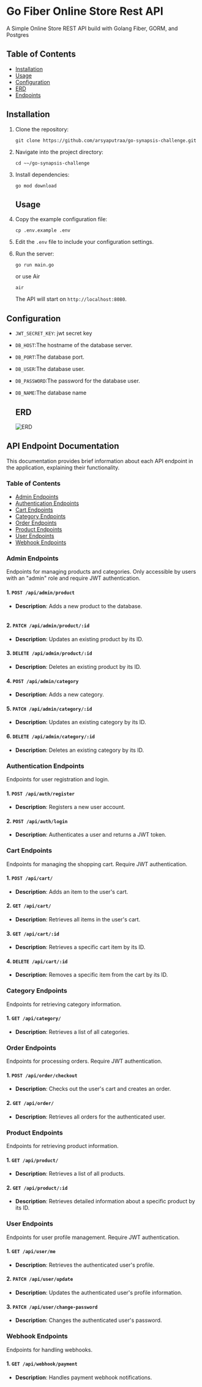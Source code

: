 # Go Fiber Online Store Rest API

A Simple Online Store REST API build with Golang Fiber, GORM, and Postgres

## Table of Contents

- [Installation](#installation)
- [Usage](#usage)
- [Configuration](#configuration)
- [ERD](#erd)
- [Endpoints](#endpoints)

## Installation

1. Clone the repository:
   ```
   git clone https://github.com/arsyaputraa/go-synapsis-challenge.git
   ```
2. Navigate into the project directory:
   ```
   cd ~~/go-synapsis-challenge
   ```
3. Install dependencies:

   ```
   go mod download
   ```

   ## Usage

4. Copy the example configuration file:

   ```
   cp .env.example .env
   ```

5. Edit the `.env` file to include your configuration settings.
6. Run the server:

   ```
   go run main.go
   ```

   or use Air

   ```
   air
   ```

   The API will start on `http://localhost:8080`.

## Configuration

- `JWT_SECRET_KEY`: jwt secret key
- `DB_HOST`:The hostname of the database server.
- `DB_PORT`:The database port.
- `DB_USER`:The database user.
- `DB_PASSWORD`:The password for the database user.
- `DB_NAME`:The database name

  ## ERD

  ![ERD](online-store-erd.png)

## API Endpoint Documentation

This documentation provides brief information about each API endpoint in the application, explaining their functionality.

### Table of Contents

- [Admin Endpoints](#admin-endpoints)
- [Authentication Endpoints](#authentication-endpoints)
- [Cart Endpoints](#cart-endpoints)
- [Category Endpoints](#category-endpoints)
- [Order Endpoints](#order-endpoints)
- [Product Endpoints](#product-endpoints)
- [User Endpoints](#user-endpoints)
- [Webhook Endpoints](#webhook-endpoints)

### Admin Endpoints

Endpoints for managing products and categories. Only accessible by users with an "admin" role and require JWT authentication.

#### 1. `POST /api/admin/product`

- **Description**: Adds a new product to the database.

  ```

  ```

#### 2. `PATCH /api/admin/product/:id`

- **Description**: Updates an existing product by its ID.

#### 3. `DELETE /api/admin/product/:id`

- **Description**: Deletes an existing product by its ID.

#### 4. `POST /api/admin/category`

- **Description**: Adds a new category.

#### 5. `PATCH /api/admin/category/:id`

- **Description**: Updates an existing category by its ID.

#### 6. `DELETE /api/admin/category/:id`

- **Description**: Deletes an existing category by its ID.

### Authentication Endpoints

Endpoints for user registration and login.

#### 1. `POST /api/auth/register`

- **Description**: Registers a new user account.

#### 2. `POST /api/auth/login`

- **Description**: Authenticates a user and returns a JWT token.

### Cart Endpoints

Endpoints for managing the shopping cart. Require JWT authentication.

#### 1. `POST /api/cart/`

- **Description**: Adds an item to the user's cart.

#### 2. `GET /api/cart/`

- **Description**: Retrieves all items in the user's cart.

#### 3. `GET /api/cart/:id`

- **Description**: Retrieves a specific cart item by its ID.

#### 4. `DELETE /api/cart/:id`

- **Description**: Removes a specific item from the cart by its ID.

### Category Endpoints

Endpoints for retrieving category information.

#### 1. `GET /api/category/`

- **Description**: Retrieves a list of all categories.

### Order Endpoints

Endpoints for processing orders. Require JWT authentication.

#### 1. `POST /api/order/checkout`

- **Description**: Checks out the user's cart and creates an order.

#### 2. `GET /api/order/`

- **Description**: Retrieves all orders for the authenticated user.

### Product Endpoints

Endpoints for retrieving product information.

#### 1. `GET /api/product/`

- **Description**: Retrieves a list of all products.

#### 2. `GET /api/product/:id`

- **Description**: Retrieves detailed information about a specific product by its ID.

### User Endpoints

Endpoints for user profile management. Require JWT authentication.

#### 1. `GET /api/user/me`

- **Description**: Retrieves the authenticated user's profile.

#### 2. `PATCH /api/user/update`

- **Description**: Updates the authenticated user's profile information.

#### 3. `PATCH /api/user/change-password`

- **Description**: Changes the authenticated user's password.

### Webhook Endpoints

Endpoints for handling webhooks.

#### 1. `GET /api/webhook/payment`

- **Description**: Handles payment webhook notifications.
